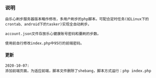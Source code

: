 ### 说明

	由乐心刷步服务器版本略作修改，多用户刷步的php脚本。可配合定时任务(如Linux下的crontab、android下的tasker)实现全自动刷步。

	account.json文件存放乐心健康账号密码和要刷的步数。

	使用前自行修改index.php中95行的前端密码。

#### 更新
	2020-10-07:
	添加前端页面，为适应前端，脚本文件删除了shebang，脚本方式运行：php index.php

	
